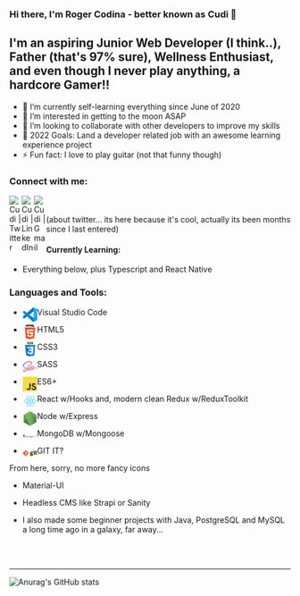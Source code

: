 ### Hi there, I'm Roger Codina - better known as Cudi 👋

## I'm an aspiring Junior Web Developer (I think..), Father (that's 97% sure), Wellness Enthusiast, and even though I never play anything, a hardcore Gamer!!

- 🌱 I’m currently self-learning everything since June of 2020
- 👀 I’m interested in getting to the moon ASAP 
- 👯 I’m looking to collaborate with other developers to improve my skills
- 🥅 2022 Goals: Land a developer related job with an awesome learning experience project
- ⚡ Fun fact: I love to play guitar (not that funny though)

### Connect with me:


[<img align="left" alt="Cudi | Twitter" width="22px" src="https://cdn.jsdelivr.net/npm/simple-icons@v3/icons/twitter.svg" />][twitter] 
[<img align="left" alt="Cudi | LinkedIn" width="22px" src="https://cdn.jsdelivr.net/npm/simple-icons@v3/icons/linkedin.svg" />][linkedin]
[<img align="left" alt="Cudi | Gmail" width="22px" src="https://cdn.jsdelivr.net/npm/simple-icons@3.13.0/icons/gmail.svg" />][gmail]

<br />
<br />
(about twitter... its here because it's cool, actually its been months since I last entered)

#### Currently Learning:

* Everything below, plus Typescript and React Native

### Languages and Tools:

* <img align="left" alt="Visual Studio Code" width="26px" src="https://raw.githubusercontent.com/github/explore/80688e429a7d4ef2fca1e82350fe8e3517d3494d/topics/visual-studio-code/visual-studio-code.png" /> Visual Studio Code

* <img align="left" alt="HTML5" width="26px" src="https://raw.githubusercontent.com/github/explore/80688e429a7d4ef2fca1e82350fe8e3517d3494d/topics/html/html.png" /> HTML5

* <img align="left" alt="CSS3" width="26px" src="https://raw.githubusercontent.com/github/explore/80688e429a7d4ef2fca1e82350fe8e3517d3494d/topics/css/css.png" /> CSS3

* <img align="left" alt="Sass" width="26px" src="https://raw.githubusercontent.com/github/explore/80688e429a7d4ef2fca1e82350fe8e3517d3494d/topics/sass/sass.png" /> SASS

* <img align="left" alt="JavaScript" width="26px" src="https://raw.githubusercontent.com/github/explore/80688e429a7d4ef2fca1e82350fe8e3517d3494d/topics/javascript/javascript.png" /> ES6+

* <img align="left" alt="React" width="26px" src="https://raw.githubusercontent.com/github/explore/80688e429a7d4ef2fca1e82350fe8e3517d3494d/topics/react/react.png" /> React w/Hooks and, modern clean Redux w/ReduxToolkit

* <img align="left" alt="Node.js" width="26px" src="https://raw.githubusercontent.com/github/explore/80688e429a7d4ef2fca1e82350fe8e3517d3494d/topics/nodejs/nodejs.png" /> Node w/Express

* <img align="left" alt="MongoDB" width="26px" src="https://raw.githubusercontent.com/github/explore/80688e429a7d4ef2fca1e82350fe8e3517d3494d/topics/mongodb/mongodb.png" /> MongoDB w/Mongoose

* <img align="left" alt="Git" width="26px" src="https://raw.githubusercontent.com/github/explore/80688e429a7d4ef2fca1e82350fe8e3517d3494d/topics/git/git.png" /> GIT IT?

From here, sorry, no more fancy icons

* Material-UI

* Headless CMS like Strapi or Sanity

* I also made some beginner projects with Java, PostgreSQL and MySQL a long time ago in a galaxy, far away...



<br />
<br />

---

![Anurag's GitHub stats](https://github-readme-stats.vercel.app/api?username=Cudi7&show_icons=true&theme=tokyonight)


[twitter]: https://twitter.com/Cudi7r
[linkedin]: https://www.linkedin.com/in/cudi7
[gmail]: codinaroger2@gmail.com


